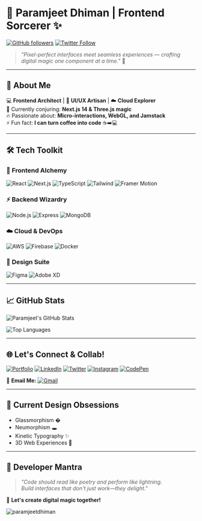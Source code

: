 # 🚀 Paramjeet Dhiman | Frontend Sorcerer ✨

[![GitHub followers](https://img.shields.io/github/followers/paramjeetdhiman?style=social)](https://github.com/paramjeetdhiman)
[![Twitter Follow](https://img.shields.io/twitter/follow/paramdhiman_?style=social)](https://twitter.com/paramdhiman_)

> *"Pixel-perfect interfaces meet seamless experiences — crafting digital magic one component at a time."* 🔮

---

## 🎯 **About Me** 

💻 **Frontend Architect** | 🎨 **UI/UX Artisan** | ☁️ **Cloud Explorer**  
🌱 Currently conjuring: **Next.js 14 & Three.js magic**  
🔥 Passionate about: **Micro-interactions, WebGL, and Jamstack**  
⚡ Fun fact: **I can turn coffee into code** ☕➡️💻  

---

## 🛠 **Tech Toolkit**

### 🌈 **Frontend Alchemy**
![React](https://img.shields.io/badge/-React-61DAFB?logo=react&logoColor=black&style=flat)
![Next.js](https://img.shields.io/badge/-Next.js-000000?logo=next.js&logoColor=white&style=flat)
![TypeScript](https://img.shields.io/badge/-TypeScript-3178C6?logo=typescript&logoColor=white&style=flat)
![Tailwind](https://img.shields.io/badge/-Tailwind_CSS-38B2AC?logo=tailwind-css&logoColor=white&style=flat)
![Framer Motion](https://img.shields.io/badge/-Framer_Motion-0055FF?logo=framer&logoColor=white&style=flat)

### ⚡ **Backend Wizardry**
![Node.js](https://img.shields.io/badge/-Node.js-339933?logo=node.js&logoColor=white&style=flat)
![Express](https://img.shields.io/badge/-Express-000000?logo=express&logoColor=white&style=flat)
![MongoDB](https://img.shields.io/badge/-MongoDB-47A248?logo=mongodb&logoColor=white&style=flat)

### ☁️ **Cloud & DevOps**
![AWS](https://img.shields.io/badge/-AWS-232F3E?logo=amazon-aws&logoColor=white&style=flat)
![Firebase](https://img.shields.io/badge/-Firebase-FFCA28?logo=firebase&logoColor=black&style=flat)
![Docker](https://img.shields.io/badge/-Docker-2496ED?logo=docker&logoColor=white&style=flat)

### 🎨 **Design Suite**
![Figma](https://img.shields.io/badge/-Figma-F24E1E?logo=figma&logoColor=white&style=flat)
![Adobe XD](https://img.shields.io/badge/-Adobe_XD-FF61F6?logo=adobe-xd&logoColor=white&style=flat)

---

## 📈 **GitHub Stats**

![Paramjeet's GitHub Stats](https://github-readme-stats.vercel.app/api?username=paramjeetdhiman&show_icons=true&theme=radical&hide_border=true)

![Top Languages](https://github-readme-stats.vercel.app/api/top-langs/?username=paramjeetdhiman&layout=compact&theme=radical&hide_border=true)

---

## 🌐 **Let's Connect & Collab!**

[![Portfolio](https://img.shields.io/badge/🌐_Portfolio-000000?style=for-the-badge&logo=vercel&logoColor=white)](https://paramjeetdhiman.github.io)
[![LinkedIn](https://img.shields.io/badge/💼_LinkedIn-0077B5?style=for-the-badge&logo=linkedin&logoColor=white)](https://www.linkedin.com/in/paramjeetdhiman/)
[![Twitter](https://img.shields.io/badge/🐦_Twitter-1DA1F2?style=for-the-badge&logo=twitter&logoColor=white)](https://twitter.com/paramdhiman_)
[![Instagram](https://img.shields.io/badge/📸_Instagram-E4405F?style=for-the-badge&logo=instagram&logoColor=white)](https://www.instagram.com/paramjeetdhiman_/)
[![CodePen](https://img.shields.io/badge/✏️_CodePen-000000?style=for-the-badge&logo=codepen&logoColor=white)](https://codepen.io/paramjeetdhiman)

📧 **Email Me:** [![Gmail](https://img.shields.io/badge/📩_paramdhiman27@gmail.com-D14836?style=flat&logo=gmail&logoColor=white)](mailto:paramdhiman27@gmail.com)

---

## 🎨 **Current Design Obsessions**
- Glassmorphism �  
- Neumorphism 🕳️  
- Kinetic Typography ✨  
- 3D Web Experiences 🚀  

---

## 📜 **Developer Mantra**
> *"Code should read like poetry and perform like lightning.  
> Build interfaces that don't just work—they delight."*  

🔮 **Let's create digital magic together!**  

<p align="left"> <img src="https://komarev.com/ghpvc/?username=paramjeetdhiman&label=Profile%20views&color=0e75b6&style=flat" alt="paramjeetdhiman" /> </p>
